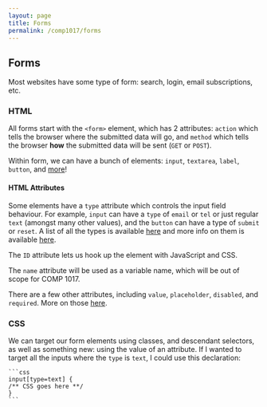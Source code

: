 ```yaml
---
layout: page
title: Forms
permalink: /comp1017/forms
---
```


## Forms
Most websites have some type of form: search, login, email subscriptions, etc.

### HTML
All forms start with the `<form>` element, which has 2 attributes:
`action` which tells the browser where the submitted data will go, and `method` which tells the browser **how** the submitted data will be sent (`GET` or `POST`).

Within form, we can have a bunch of elements: `input`, `textarea`, `label`, `button`, and [more](https://developer.mozilla.org/en-US/docs/Web/HTML/Element#Forms)!

#### HTML Attributes

Some elements have a `type` attribute which controls the input field behaviour. For example, `input` can have a `type` of `email` or `tel` or just regular `text` (amongst many other values), and the `button` can have a type of `submit` or `reset`. A list of all the types is available [here](https://developer.mozilla.org/en-US/docs/Web/HTML/Element/input) and more info on them is available [here](https://developer.mozilla.org/en-US/docs/Learn/Forms/HTML5_input_types).

The `ID` attribute lets us hook up the element with JavaScript and CSS. 

The `name` attribute will be used as a variable name, which will be out of scope for COMP 1017.

There are a few other attributes, including `value`, `placeholder`, `disabled`, and `required`. More on those [here](https://developer.mozilla.org/en-US/docs/Learn/Forms/Basic_native_form_controls).

### CSS
We can target our form elements using classes, and descendant selectors, as well as something new: using the value of an attribute. If I wanted to target all the inputs where the `type` is `text`, I could use this declaration:

    ```css
    input[type=text] {
    /** CSS goes here **/
    }
    ```